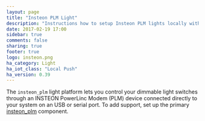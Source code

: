 ```yaml
---
layout: page
title: "Insteon PLM Light"
description: "Instructions how to setup Insteon PLM lights locally within Home Assistant."
date: 2017-02-19 17:00
sidebar: true
comments: false
sharing: true
footer: true
logo: insteon.png
ha_category: Light
ha_iot_class: "Local Push"
ha_version: 0.39
---
```


The `insteon_plm` light platform lets you control your dimmable light switches through an INSTEON PowerLinc Modem (PLM) device connected directly to your system on an USB or serial port. To add support, set up the primary [insteon_plm](/components/insteon_plm/) component.

